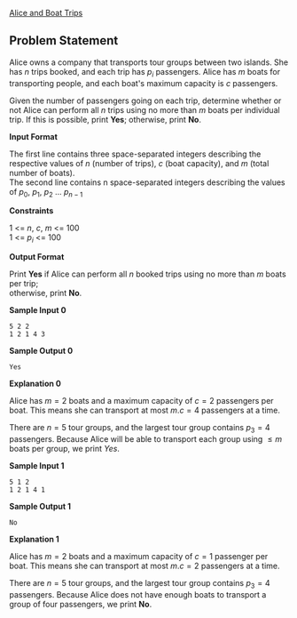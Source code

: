 [Alice and Boat Trips](https://www.hackerrank.com/contests/may-jun-2023-ccc-lbrce-coding-practice-open/challenges/alice-and-boat-trips/problem)

**Problem Statement**
---
Alice owns a company that transports tour groups between two islands. She has $n$ trips booked, and each trip has $p_i$ passengers. Alice has $m$ boats for transporting people, and each boat's maximum capacity is $c$ passengers.

Given the number of passengers going on each trip, determine whether or not Alice can perform all $n$ trips using no more than $m$ boats per individual trip. If this is possible, print **Yes**; otherwise, print **No**.

**Input Format**

The first line contains three space-separated integers describing the respective values of $n$ (number of trips), $c$ (boat capacity), and $m$ (total number of boats).<br>
The second line contains n space-separated integers describing the values of $p_0$, $p_1$, $p_2$ ... $p_{n-1}$

**Constraints**

1 <= $n$, $c$, $m$ <= 100<br>
1 <= $p_i$ <= 100

**Output Format**

Print **Yes** if Alice can perform all $n$ booked trips using no more than $m$ boats per trip;<br>otherwise, print **No**.

**Sample Input 0**

```
5 2 2
1 2 1 4 3
```

**Sample Output 0**

```
Yes
```

**Explanation 0**

Alice has $m = 2$ boats and a maximum capacity of $c = 2$ passengers per boat. This means she can transport at most $m . c = 4$ passengers at a time.

There are $n = 5$ tour groups, and the largest tour group contains $p_3 = 4$ passengers. Because Alice will be able to transport each group using $\leq m$ boats per group, we print *Yes*.

**Sample Input 1**

```
5 1 2
1 2 1 4 1
```

**Sample Output 1**

```
No
```

**Explanation 1**

Alice has $m = 2$ boats and a maximum capacity of $c = 1$ passenger per boat. This means she can transport at most $m . c = 2$ passengers at a time.

There are $n = 5$ tour groups, and the largest tour group contains $p_3 = 4$ passengers. Because Alice does not have enough boats to transport a group of four passengers, we print **No**.
